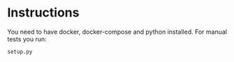 # Instructions

You need to have docker, docker-compose and python installed. For manual tests you run:

```
setup.py
```
